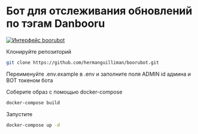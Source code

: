# Бот для отслеживания обновлений по тэгам Danbooru

[![Интерфейс boorubot](https://i.ibb.co/XCcWPL8/main.png 'Boorubot')](https://i.ibb.co/XCcWPL8/main.png)

Клонируйте репозиторий

```bash
git clone https://github.com/hermanguilliman/boorubot.git
```

Переименуйте .env.example в .env и заполните поля ADMIN id админа и BOT токеном бота

Соберите образ с помощью docker-compose

```bash
docker-compose build
```

Запустите

```bash
docker-compose up -d
```
